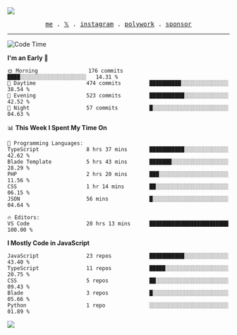 <img style="bottom: 800px;" src="https://imgur.com/rilHVxA.png"/>
<p align="center">
  <samp>
    <a href="https://fayln.com">me</a> .
    <!-- <a href="https://fayln.com/projects">projects</a> . -->
    <a href="https://go.fayln.com/twitter">𝕏</a> .
    <a href="https://go.fayln.com/instagram">instagram</a> .
    <a href="https://go.fayln.com/polywork">polywork</a> .
    <a href="https://github.com/sponsors/faridhnzz">sponsor</a>
  </samp>
</p>

---
<!--START_SECTION:waka-->
![Code Time](http://img.shields.io/badge/Code%20Time-2%2C163%20hrs%2050%20mins-blue)

**I'm an Early 🐤** 

```text
🌞 Morning                176 commits         ████░░░░░░░░░░░░░░░░░░░░░   14.31 % 
🌆 Daytime                474 commits         ██████████░░░░░░░░░░░░░░░   38.54 % 
🌃 Evening                523 commits         ███████████░░░░░░░░░░░░░░   42.52 % 
🌙 Night                  57 commits          █░░░░░░░░░░░░░░░░░░░░░░░░   04.63 % 
```


📊 **This Week I Spent My Time On** 

```text
💬 Programming Languages: 
TypeScript               8 hrs 37 mins       ███████████░░░░░░░░░░░░░░   42.62 % 
Blade Template           5 hrs 43 mins       ███████░░░░░░░░░░░░░░░░░░   28.29 % 
PHP                      2 hrs 20 mins       ███░░░░░░░░░░░░░░░░░░░░░░   11.56 % 
CSS                      1 hr 14 mins        ██░░░░░░░░░░░░░░░░░░░░░░░   06.15 % 
JSON                     56 mins             █░░░░░░░░░░░░░░░░░░░░░░░░   04.64 % 

🔥 Editors: 
VS Code                  20 hrs 13 mins      █████████████████████████   100.00 % 
```

**I Mostly Code in JavaScript** 

```text
JavaScript               23 repos            ███████████░░░░░░░░░░░░░░   43.40 % 
TypeScript               11 repos            █████░░░░░░░░░░░░░░░░░░░░   20.75 % 
CSS                      5 repos             ██░░░░░░░░░░░░░░░░░░░░░░░   09.43 % 
Blade                    3 repos             █░░░░░░░░░░░░░░░░░░░░░░░░   05.66 % 
Python                   1 repo              ░░░░░░░░░░░░░░░░░░░░░░░░░   01.89 % 
```




<!--END_SECTION:waka-->

![](https://hit.yhype.me/github/profile?user_id=29797712)
